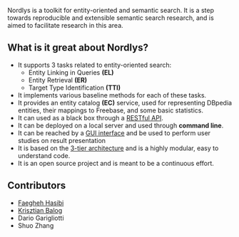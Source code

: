 Nordlys is a toolkit for entity-oriented and semantic search.
It is a  step towards reproducible and extensible semantic search research, and is aimed to facilitate research in this area.

## What is it great about Nordlys?

- It supports 3 tasks related to entity-oriented search: 
	- Entity Linking in Queries **(EL)**
	- Entity Retrieval **(ER)**
	- Target Type Identification **(TTI)**
- It implements various baseline methods for each of these tasks.
- It provides an entity catalog **(EC)** service, used for representing DBpedia entities, their mappings to Freebase, and some basic statistics.
- It can used as a black box through a [RESTful API](http://api.nordlys.cc/).
- It can be deployed on a local server and used  through **command line**.
- It can be reached by a [GUI interface](http://gui.nordlys.cc/) and be used to perform user studies on result presentation
- It is based on the [3-tier architecture](https://en.wikipedia.org/wiki/Multitier_architecture) and is a highly modular, easy to understand code.
- It is an open source project and is meant to be a continuous effort.

## Contributors

- [Faegheh Hasibi](http://hasibi.com/)
- [Krisztian Balog](krisztianbalog.com)
- Dario Garigliotti
- Shuo Zhang
